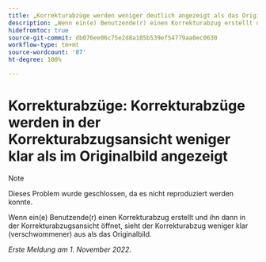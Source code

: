 ```yaml
---
title: „Korrekturabzüge werden weniger deutlich angezeigt als das Originalbild“
description: „Wenn ein(e) Benutzende(r) einen Korrekturabzug erstellt und ihn dann in der Korrekturabzugsansicht öffnet, sieht der Korrekturabzug weniger klar (verschwommener) aus als das Originalbild.“
hidefromtoc: true
source-git-commit: db076ee06c75e2d8a185b539ef54779aa0ec0630
workflow-type: tm+mt
source-wordcount: '87'
ht-degree: 100%

---
```



# Korrekturabzüge: Korrekturabzüge werden in der Korrekturabzugsansicht weniger klar als im Originalbild angezeigt

<!--This is on both the WF and WFP TOCs-->

>[!NOTE]
>
>Dieses Problem wurde geschlossen, da es nicht reproduziert werden konnte.

Wenn ein(e) Benutzende(r) einen Korrekturabzug erstellt und ihn dann in der Korrekturabzugsansicht öffnet, sieht der Korrekturabzug weniger klar (verschwommener) aus als das Originalbild.

_Erste Meldung am 1. November 2022._

